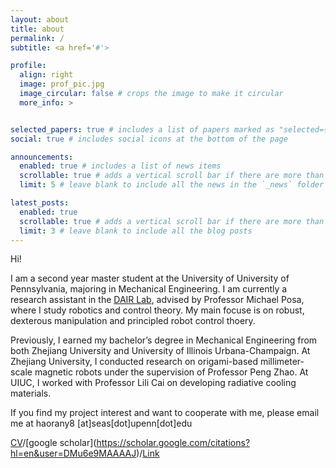 ```yaml
---
layout: about
title: about
permalink: /
subtitle: <a href='#'>

profile:
  align: right
  image: prof_pic.jpg
  image_circular: false # crops the image to make it circular
  more_info: >


selected_papers: true # includes a list of papers marked as "selected={true}"
social: true # includes social icons at the bottom of the page

announcements:
  enabled: true # includes a list of news items
  scrollable: true # adds a vertical scroll bar if there are more than 3 news items
  limit: 5 # leave blank to include all the news in the `_news` folder

latest_posts:
  enabled: true
  scrollable: true # adds a vertical scroll bar if there are more than 3 new posts items
  limit: 3 # leave blank to include all the blog posts
---
```

Hi!

I am a second year master student at the University of University of Pennsylvania, majoring in Mechanical Engineering. I am currently a research assistant in the [DAIR Lab](https://dair.seas.upenn.edu/), advised by Professor Michael Posa, where I study robotics and control theory. My main focuse is on robust, dexterous manipulation and  principled robot control thoery.

Previously, I earned my bachelor’s degree in Mechanical Engineering from both Zhejiang University and University of Illinois Urbana-Champaign. At Zhejiang University, I conducted research on origami-based millimeter-scale magnetic robots under the supervision of Professor Peng Zhao. At UIUC, I worked with Professor Lili Cai on developing radiative cooling materials.

If you find my project interest and want to cooperate with me, please email me at haorany8 [at]seas[dot]upenn[dot]edu

[CV]([https://drive.google.com/drive/home?dmr=1&ec=wgc-drive-hero-goto](https://drive.google.com/file/d/11HymzBxmmg15X79L4O5cj4BvyUSqMq6k/view?usp=sharing))/[google scholar](https://scholar.google.com/citations?hl=en&user=DMu6e9MAAAAJ)/[Link](https://www.linkedin.com/in/haoran-yang-2399552b5/)
